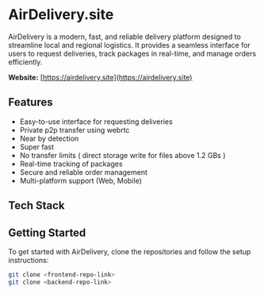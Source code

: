 # AirDelivery.site

AirDelivery is a modern, fast, and reliable delivery platform designed to streamline local and regional logistics. It provides a seamless interface for users to request deliveries, track packages in real-time, and manage orders efficiently.  

**Website:** [https://airdelivery.site](https://airdelivery.site)  

## Features
- Easy-to-use interface for requesting deliveries  
- Private p2p transfer using webrtc
- Near by detection
- Super fast 
- No transfer limits ( direct storage write for files above 1.2 GBs )
- Real-time tracking of packages  
- Secure and reliable order management  
- Multi-platform support (Web, Mobile)  

## Tech Stack

## Getting Started
To get started with AirDelivery, clone the repositories and follow the setup instructions:  

```bash
git clone <frontend-repo-link>
git clone <backend-repo-link>
